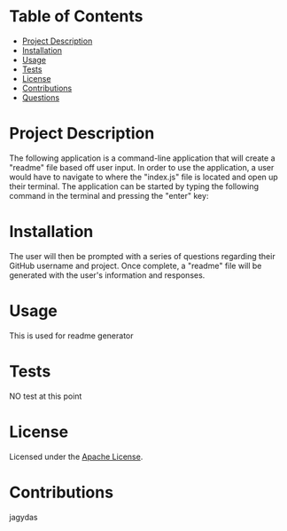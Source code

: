 
# Table of Contents
* [Project Description](#project-description)
* [Installation](#installation)
* [Usage](#usage)
* [Tests](#tests)
* [License](#license)
* [Contributions](#contributions)
* [Questions](#questions)
# Project Description
The following application is a command-line application that will create a "readme" file based off user input. In order to use the application, a user would have to navigate to where the "index.js" file is located and open up their terminal. The application can be started by typing the following command in the terminal and pressing the "enter" key:

# Installation
The user will then be prompted with a series of questions regarding their GitHub username and project. Once complete, a "readme" file will be generated with the user's information and responses.
# Usage
 This is used for readme generator
# Tests
NO test at this point
# License
Licensed under the [Apache License](https://spdx.org/licenses/Apache-2.0.html).
# Contributions
jagydas
